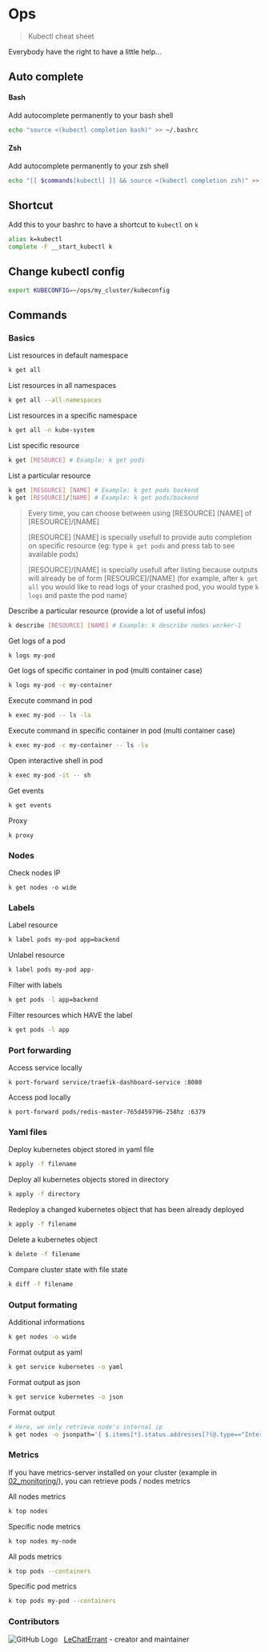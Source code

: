 # Ops

> Kubectl cheat sheet

Everybody have the right to have a little help...

## Auto complete

#### Bash

Add autocomplete permanently to your bash shell

```bash
echo "source <(kubectl completion bash)" >> ~/.bashrc
```

#### Zsh

Add autocomplete permanently to your zsh shell

```bash
echo "[[ $commands[kubectl] ]] && source <(kubectl completion zsh)" >> ~/.zshrc
```

## Shortcut

Add this to your bashrc to have a shortcut to  `kubectl` on `k`

```bash
alias k=kubectl
complete -F __start_kubectl k
```

## Change kubectl config

```bash
export KUBECONFIG=~/ops/my_cluster/kubeconfig
```

## Commands

### Basics

List resources in default namespace

```bash
k get all
```

List resources in all namespaces

```bash
k get all --all-namespaces
```

List resources in a specific namespace

```bash
k get all -n kube-system
```

List specific resource

```bash
k get [RESOURCE] # Example: k get pods
```

List a particular resource

```bash
k get [RESOURCE] [NAME] # Example: k get pods backend
k get [RESOURCE]/[NAME] # Example: k get pods/backend
```

> Every time, you can choose between using [RESOURCE] [NAME] of [RESOURCE]/[NAME]
>
> [RESOURCE] [NAME] is specially usefull to provide auto completion on specific resource (eg: type `k get pods` and press tab to see available pods)
>
> [RESOURCE]/[NAME] is specially usefull after listing because outputs will already be of form [RESOURCE]/[NAME] (for example, after `k get all` you would like to read logs of your crashed pod, you would type `k logs` and paste the pod name)

Describe a particular resource (provide a lot of useful infos)

```bash
k describe [RESOURCE] [NAME] # Example: k describe nodes worker-1
```

Get logs of a pod

```bash
k logs my-pod
```

Get logs of specific container in pod (multi container case)

```bash
k logs my-pod -c my-container
```

Execute command in pod

```bash
k exec my-pod -- ls -la
```

Execute command in specific container in pod (multi container case)

```bash
k exec my-pod -c my-container -- ls -la
```

Open interactive shell in pod

```bash
k exec my-pod -it -- sh
```

Get events

```bash
k get events
```

Proxy

```
k proxy
```

### Nodes

Check nodes IP

```
k get nodes -o wide
```

### Labels

Label resource

```bash
k label pods my-pod app=backend
```

Unlabel resource

```bash
k label pods my-pod app-
```

Filter with labels

```bash
k get pods -l app=backend
```

Filter resources which HAVE the label

```bash
k get pods -l app
```

### Port forwarding

Access service locally

```
k port-forward service/traefik-dashboard-service :8080
```

Access pod locally

```
k port-forward pods/redis-master-765d459796-258hz :6379
```

### Yaml files

Deploy kubernetes object stored in yaml file

```bash
k apply -f filename
```

Deploy all kubernetes objects stored in directory

```bash
k apply -f directory
```

Redeploy a changed kubernetes object that has been already deployed

```bash
k apply -f filename
```

Delete a kubernetes object

```bash
k delete -f filename
```

Compare cluster state with file state
```bash
k diff -f filename
```

### Output formating

Additional informations

```bash
k get nodes -o wide
```

Format output as yaml

```bash
k get service kubernetes -o yaml
```

Format output as json

```bash
k get service kubernetes -o json
```

Format output

```bash
# Here, we only retrieve node's internal ip
k get nodes -o jsonpath='{ $.items[*].status.addresses[?(@.type=="InternalIP")].address }'
```

### Metrics

If you have metrics-server installed on your cluster (example in [02_monitoring/](https://github.com/LeChatErrant/ops/tree/master/02_monitoring)), you can retrieve pods / nodes metrics

All nodes metrics

```bash
k top nodes
```

Specific node metrics

```bash
k top nodes my-node
```

All pods metrics

```bash
k top pods --containers
```

Specific pod metrics

```bash
k top pods my-pod --containers
```

### Contributors

![GitHub Logo](https://github.com/LeChatErrant.png?size=30) &nbsp; [LeChatErrant](https://github.com/LeChatErrant) - creator and maintainer
